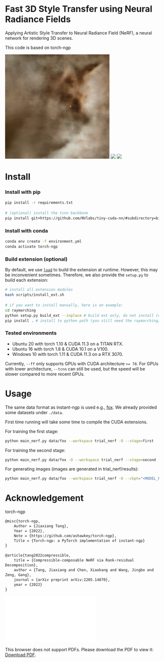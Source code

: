 # Fast 3D Style Transfer using Neural Radiance Fields
Applying Artistic Style Transfer to Neural Radiance Field (NeRF), a neural network for
rendering 3D scenes.

This code is based on torch-ngp

<img src="assets/fox.gif" height="342"/>
<img src="assets/fox_styled0.gif" height="342"/>
<img src="assets/fox_styled1.gif" height="342"/>

# Install

### Install with pip
```bash
pip install -r requirements.txt

# (optional) install the tcnn backbone
pip install git+https://github.com/NVlabs/tiny-cuda-nn/#subdirectory=bindings/torch
```

### Install with conda
```bash
conda env create -f environment.yml
conda activate torch-ngp
```

### Build extension (optional)
By default, we use [`load`](https://pytorch.org/docs/stable/cpp_extension.html#torch.utils.cpp_extension.load) to build the extension at runtime.
However, this may be inconvenient sometimes.
Therefore, we also provide the `setup.py` to build each extension:
```bash
# install all extension modules
bash scripts/install_ext.sh

# if you want to install manually, here is an example:
cd raymarching
python setup.py build_ext --inplace # build ext only, do not install (only can be used in the parent directory)
pip install . # install to python path (you still need the raymarching/ folder, since this only install the built extension.)
```

### Tested environments
* Ubuntu 20 with torch 1.10 & CUDA 11.3 on a TITAN RTX.
* Ubuntu 16 with torch 1.8 & CUDA 10.1 on a V100.
* Windows 10 with torch 1.11 & CUDA 11.3 on a RTX 3070.

Currently, `--ff` only supports GPUs with CUDA architecture `>= 70`.
For GPUs with lower architecture, `--tcnn` can still be used, but the speed will be slower compared to more recent GPUs.


# Usage

The same data format as instant-ngp is used e.g., [fox](https://github.com/NVlabs/instant-ngp/tree/master/data/nerf/fox). 
We already provided some datasets under `./data`.


First time running will take some time to compile the CUDA extensions.

For training the first stage:
```bash
python main_nerf.py data/fox --workspace trial_nerf -O --stage=first
```

For training the second stage:
```bash
python main_nerf.py data/fox -O --workspace trial_nerf --stage=second --style_img_path=./style_img/0.jpg --patch_size=128 --num_rays=16384 --gui --learn_layer color encoder sigma --style_loss=gram --subsampling=downsample --content_weight=3e-5
```

For generating images (images are generated in trial_nerf/results):
```bash
python main_nerf.py data/fox --workspace trial_nerf -O --ckpt="<MODEL_PATH>" --test
```

# Acknowledgement
torch-ngp
```
@misc{torch-ngp,
    Author = {Jiaxiang Tang},
    Year = {2022},
    Note = {https://github.com/ashawkey/torch-ngp},
    Title = {Torch-ngp: a PyTorch implementation of instant-ngp}
}

@article{tang2022compressible,
    title = {Compressible-composable NeRF via Rank-residual Decomposition},
    author = {Tang, Jiaxiang and Chen, Xiaokang and Wang, Jingbo and Zeng, Gang},
    journal = {arXiv preprint arXiv:2205.14870},
    year = {2022}
}
```

<object data="assets/poster.pdf" type="application/pdf" width="700px" height="700px">
    <embed src="assets/poster.pdf">
        <p>This browser does not support PDFs. Please download the PDF to view it: <a href="assets/poster.pdf">Download PDF</a>.</p>
    </embed>
</object>